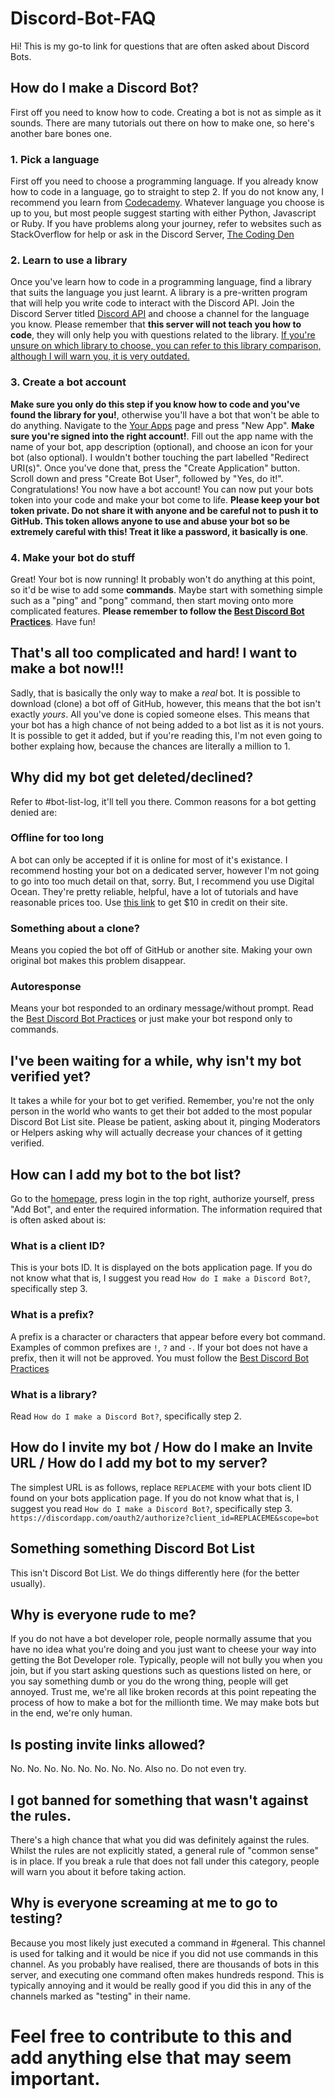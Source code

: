 # Discord-Bot-FAQ

Hi! This is my go-to link for questions that are often asked about Discord Bots.

## How do I make a Discord Bot?
First off you need to know how to code. Creating a bot is not as simple as it sounds. There are many tutorials out there on how to make one, so here's another bare bones one.

### 1. Pick a language
First off you need to choose a programming language. If you already know how to code in a language, go to straight to step 2. If you do not know any, I recommend you learn from [Codecademy](https://www.codecademy.com/). Whatever language you choose is up to you, but most people suggest starting with either Python, Javascript or Ruby. If you have problems along your journey, refer to websites such as StackOverflow for help or ask in the Discord Server, [The Coding Den](https://discordapp.com/invite/rXMFcwk)

### 2. Learn to use a library
Once you've learn how to code in a programming language, find a library that suits the language you just learnt. A library is a pre-written program that will help you write code to interact with the Discord API. Join the Discord Server titled [Discord API](https://discord.gg/discord-api) and choose a channel for the language you know. Please remember that **this server will not teach you how to code**, they will only help you with questions related to the library. [If you're unsure on which library to choose, you can refer to this library comparison, although I will warn you, it is very outdated.](https://discordapi.com/unofficial/comparison.html)

### 3. Create a bot account
**Make sure you only do this step if you know how to code and you've found the library for you!**, otherwise you'll have a bot that won't be able to do anything. Navigate to the [Your Apps](https://discordapp.com/developers/applications/me) page and press "New App". **Make sure you're signed into the right account!**. Fill out the app name with the name of your bot, app description (optional), and choose an icon for your bot (also optional). I wouldn't bother touching the part labelled "Redirect URI(s)". Once you've done that, press the "Create Application" button. Scroll down and press "Create Bot User", followed by "Yes, do it!". Congratulations! You now have a bot account! You can now put your bots token into your code and make your bot come to life. **Please keep your bot token private. Do not share it with anyone and be careful not to push it to GitHub. This token allows anyone to use and abuse your bot so be extremely careful with this! Treat it like a password, it basically is one**.

### 4. Make your bot do stuff
Great! Your bot is now running! It probably won't do anything at this point, so it'd be wise to add some __commands__. Maybe start with something simple such as a "ping" and "pong" command, then start moving onto more complicated features. **Please remember to follow the [Best Discord Bot Practices](https://github.com/meew0/discord-bot-best-practices)**. Have fun!

## That's all too complicated and hard! I want to make a bot now!!!
Sadly, that is basically the only way to make a *real* bot. It is possible to download (clone) a bot off of GitHub, however, this means that the bot isn't exactly *yours*. All you've done is copied someone elses. This means that your bot has a high chance of not being added to a bot list as it is not yours. It is possible to get it added, but if you're reading this, I'm not even going to bother explaing how, because the chances are literally a million to 1.

## Why did my bot get deleted/declined?
Refer to #bot-list-log, it'll tell you there. Common reasons for a bot getting denied are:
### Offline for too long
A bot can only be accepted if it is online for most of it's existance. I recommend hosting your bot on a dedicated server, however I'm not going to go into too much detail on that, sorry. But, I recommend you use Digital Ocean. They're pretty reliable, helpful, have a lot of tutorials and have reasonable prices too. Use [this link](https://m.do.co/c/883e6bb18ff1) to get $10 in credit on their site.
### Something about a clone?
Means you copied the bot off of GitHub or another site. Making your own original bot makes this problem disappear.
### Autoresponse
Means your bot responded to an ordinary message/without prompt. Read the [Best Discord Bot Practices](https://github.com/meew0/discord-bot-best-practices) or just make your bot respond only to commands.

## I've been waiting for a while, why isn't my bot verified yet?
It takes a while for your bot to get verified. Remember, you're not the only person in the world who wants to get their bot added to the most popular Discord Bot List site. Please be patient, asking about it, pinging Moderators or Helpers asking why will actually decrease your chances of it getting verified.

## How can I add my bot to the bot list?
Go to the [homepage](https://bots.discord.pw/), press login in the top right, authorize yourself, press "Add Bot", and enter the required information. The information required that is often asked about is:
### What is a client ID?
This is your bots ID. It is displayed on the bots application page. If you do not know what that is, I suggest you read `How do I make a Discord Bot?`, specifically step 3.
### What is a prefix?
A prefix is a character or characters that appear before every bot command. Examples of common prefixes are `!`, `?` and `-`. If your bot does not have a prefix, then it will not be approved. You must follow the [Best Discord Bot Practices](https://github.com/meew0/discord-bot-best-practices)
### What is a library?
Read `How do I make a Discord Bot?`, specifically step 2.

## How do I invite my bot / How do I make an Invite URL / How do I add my bot to my server?
The simplest URL is as follows, replace `REPLACEME` with your bots client ID found on your bots application page. If you do not know what that is, I suggest you read `How do I make a Discord Bot?`, specifically step 3.
`https://discordapp.com/oauth2/authorize?client_id=REPLACEME&scope=bot`

## Something something Discord Bot List
This isn't Discord Bot List. We do things differently here (for the better usually).

## Why is everyone rude to me?
If you do not have a bot developer role, people normally assume that you have no idea what you're doing and you just want to cheese your way into getting the Bot Developer role. Typically, people will not bully you when you join, but if you start asking questions such as questions listed on here, or you say something dumb or you do the wrong thing, people will get annoyed. Trust me, we're all like broken records at this point repeating the process of how to make a bot for the millionth time. We may make bots but in the end, we're only human.

## Is posting invite links allowed?
No. No. No. No. No. No. No. No. Also no. Do not even try.

## I got banned for something that wasn't against the rules.
There's a high chance that what you did was definitely against the rules. Whilst the rules are not explicitly stated, a general rule of "common sense" is in place. If you break a rule that does not fall under this category, people will warn you about it before taking action.

## Why is everyone screaming at me to go to testing?
Because you most likely just executed a command in #general. This channel is used for talking and it would be nice if you did not use commands in this channel. As you probably have realised, there are thousands of bots in this server, and executing one command often makes hundreds respond. This is typically annoying and it would be really good if you did this in any of the channels marked as "testing" in their name.


# Feel free to contribute to this and add anything else that may seem important.

